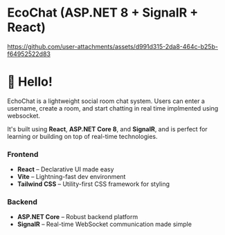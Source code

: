 # EcoChat (ASP.NET 8 + SignalR + React)



https://github.com/user-attachments/assets/d991d315-2da8-464c-b25b-f64952522d83


# 👋 Hello!

EchoChat is a lightweight social room chat system. Users can enter a username, create a room, and start chatting in real time implmented using websocket.

It's built using **React**, **ASP.NET Core 8**, and **SignalR**, and is perfect for learning or building on top of real-time technologies.

### Frontend

- **React** – Declarative UI made easy
- **Vite** – Lightning-fast dev environment
- **Tailwind CSS** – Utility-first CSS framework for styling

### Backend

- **ASP.NET Core** – Robust backend platform
- **SignalR** – Real-time WebSocket communication made simple
